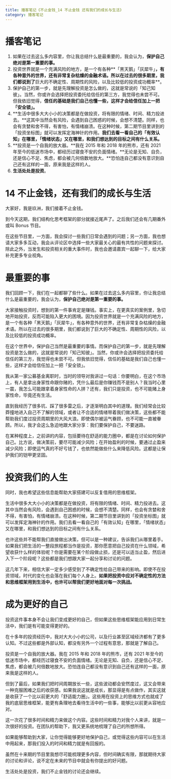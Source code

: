 ```yaml
---
title: 播客笔记《不止金钱_14 不止金钱 还有我们的成长与生活》
category: 播客笔记
---
```




# 播客笔记

1. 如果在过去这么多内容里，你让我总结什么是最重要的，我会认为，**保护自己绝对是第一重要的事。**
1. 投资世界就是一个充满风险的地方，是一个有各种**「黑天鹅」「灰犀牛」**，有各种意外的世界，还有非常复杂枯燥的金融术语。所以在过去的很多期里，我们都说到了**巨大的不确定性、周期性的风险，以及比较低的投资成功概率**。
1. 保护自己的第一步，就是先理解投资是怎么做的，这就是常说的「知己知彼」。当然，你或许会选择把投资委托给信任的第三方，我觉得也未尝不可。但我依旧觉得，**信任的基础是我们自己也懂一些，这样才会给信任加上一把「安全锁」。**
1. **生活中很多大大小小的决策都是在做投资，将有限的情绪、时间、精力投进去。**这其中当然会有风险，会遇到自己困惑的时候，会想不清楚。同样，也会有贪婪和舍不得，有害怕，有情绪崩溃。在这种时候，第二期节目里讲到的「投资坐标图」就可以发挥定海神针的作用。**我们去看一看自己的「有效认知」在哪里，「情绪状态」又在哪里，和我们想达到的目标之间有什么关系。**
1. **投资是一个自我的放大器。**我在 2015 年和 2018 年的熊市，还有 2021 年至今的低迷市场中，都经历过寝食不安的负面情绪。**无论是无知、自负，还是信心不足、焦虑，都会被几何倍数地放大。**恐怕连自己都没有意识到自己还有这样的一面，原来我是这样的人。
1. **生活处处是投资**。



# 14 不止金钱，还有我们的成长与生活

大家好，我是玖洲，我们接着不止金钱。

到今天这期，我们结构化思考框架的部分就接近尾声了。之后我们还会有几期番外或叫 Bonus 节目。

在这些节目里，一方面，我会探讨一些我们日常会遇到的问题；另一方面，我也想请大家多多互动，我会从评论区中选择一些大家最关心的最有共性的问题来探讨。除此之外，当发生和投资相关的重大事件时，我也会邀请嘉宾一起聊一下，给大家补充更多专业视角。

# 最重要的事

我们回顾一下，我们在一起都聊了些什么。如果在过去这么多内容里，你让我总结什么是最重要的，我会认为，**保护自己绝对是第一重要的事。**

大家接触投资时，想到的第一件事肯定是赚钱。事实上，在更真实的案例里，急切地开始投资，反而可能陷入更大的困境。因为投资世界就是一个充满风险的地方，是一个有各种「黑天鹅」「灰犀牛」，有各种意外的世界，还有非常复杂枯燥的金融术语。所以在过去的很多期里，我们都说到了巨大的不确定性、周期性的风险，以及比较低的投资成功概率。

在这个世界中，保护自己当然是最重要的事情。而保护自己的第一步，就是先理解投资是怎么做的，这就是常说的「知己知彼」。当然，你或许会选择把投资委托给信任的第三方，我觉得也未尝不可。但我依旧觉得，信任的基础是我们自己也懂一些，这样才会给信任加上一把「安全锁」。

我从第一家公募基金离职时，当时的领导对我讲过一句话：你要明白，在这个市场上，有人是拿出身家性命跟你赌的，凭什么最后是你赚钱而不是别人？我当时心里一震，我怎么可能跟拿着身家性命的人拼？还有，我们只是投资，也不可能赌上身家性命，毕竟还有生活。

直到我经历了很多坑、踩了很多雷之后，才逐渐明白其中的道理。我们经常会比较莽撞地进入自己不了解的领域，或者让不合适的情绪带着我们做决策，这些都不能帮助我们度过投资周期里的大风大浪。即使偶尔被运气眷顾，也不可能一直被眷顾。所以，我才会这么急迫地跟大家分享：我们要保护自己，不要迷路。

在某种程度上，之前讲的内容，包括要待在舒适的能力圈中，都是在讨论如何保护自己。比方说，做决策前，要尽可能减少风险；在开始盈利的时候，要通过止盈来减少风险；即使运气真的不好亏钱了，也依然能做些什么来降低风险。这都是让保护我们的铠甲更坚固。

# 投资我们的人生

同时，我也希望这些信息能帮助大家搭建可以反复借用的思维框架。

生活中很多大大小小的决策都是在做投资，将有限的情绪、时间、精力投进去。这其中当然会有风险，会遇到自己困惑的时候，会想不清楚。同样，也会有贪婪和舍不得，有害怕，有情绪崩溃。在这种时候，第二期节目里讲到的「投资坐标图」就可以发挥定海神针的作用。我们去看一看自己的「有效认知」在哪里，「情绪状态」又在哪里，和我们想达到的目标之间有什么关系。

也许这些并不能帮我们直接做出决策，但可以是一种建议，告诉我们从哪里着手。如果我们把生活的一整段旅程都当作是投资，那你愿意把自己投资在什么领域，希望收获什么样的体验呢？你是需要在某个阶段做止损，还是可以适当止盈，然后进入下一个阶段呢？这些都是我们想跟大家一起分享和讨论的问题。

这几年下来，相信大家一定多少感受到了不确定性给自己带来的影响。即使不在投资领域，时代的变化也会落在我们每个人身上。**如果把投资中应对不确定性的方法和思维框架用到生活中，也许可以帮我们更好地面对每一次挑战。**

# 成为更好的自己

投资这件事本身不会让我们变成更好的自己，但如果这些思维框架能应用到日常生活中，我们是有可能变得更好的。

在十多年的投资经历中，我对大大小小的公司，以及行业甚至区域经济都有了更多认知。不过这些都是外部认知，都没有另外一个过程有意思，那就是了解自己。

投资是一个自我的放大器。我在 2015 年和 2018 年的熊市，还有 2021 年至今的低迷市场中，都经历过寝食不安的负面情绪。无论是无知、自负，还是信心不足、焦虑，都会被几何倍数地放大。恐怕连自己都没有意识到自己还有这样的一面，原来我是这样的人。

但到了最后，如果我们把时间周期放长一些，这些波动都会安然度过，这又会带来一种克服困难之后的收获感。如果我说这就是成长，那显得是有点做作，其实这就是收获了一个比以前更大的「舒适能力圈」。这些用在投资上的思维方式也就成了我的底层思维框架，能更有条理地去看待生活中的一些事，能够比以前更从容地应对。

这一次花了很多时间和精力来做这个内容。这些时间和精力对我个人来讲，就是一次很好的投资。在团队的帮助下，我又更系统地梳理了自己的所想所得。

如果能够帮助到大家，让你觉得能够更好地保护自己，或觉得这些内容可以在生活中用起来，那我们投入的时间和精力就是有回报的。

虽然在十来期的节目里我想尽可能梳理更多内容，但时间确实有限，那就期待大家的讨论和评论，说不定在未来的节目中就会有你提出的好问题。

生活处处是投资，我们不止金钱的讨论还会继续。